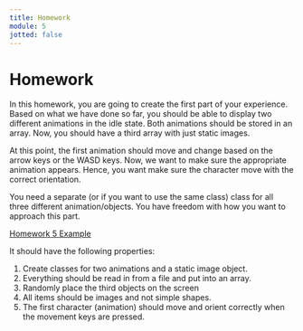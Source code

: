 ```yaml
---
title: Homework
module: 5
jotted: false
---
```


# Homework

In this homework, you are going to create the first part of your experience. Based on what we have done so far, you should be able to display two different animations in the idle state. Both animations should be stored in an array. Now, you should have a third array with just static images. 

At this point, the first animation should move and change based on the arrow keys or the WASD keys.  Now, we want to make sure the appropriate animation appears.  Hence, you want make sure the character move with the correct orientation.

You need a separate (or if you want to use the same class) class for all three different animation/objects. You have freedom with how you want to approach this part.

<a href="https://github.com/Montana-Media-Arts/220_CreativeCoding2-Spring2021-Samples/tree/main/Homework%205" target="_new">Homework 5 Example</a>
 
It should have the following properties:
1. Create classes for two animations and a static image object.
2. Everything should be read in from a file and put into an array.
3. Randomly place the third objects on the screen
4. All items should be images and not simple shapes.
5. The first character (animation) should move and orient correctly when the movement keys are pressed.